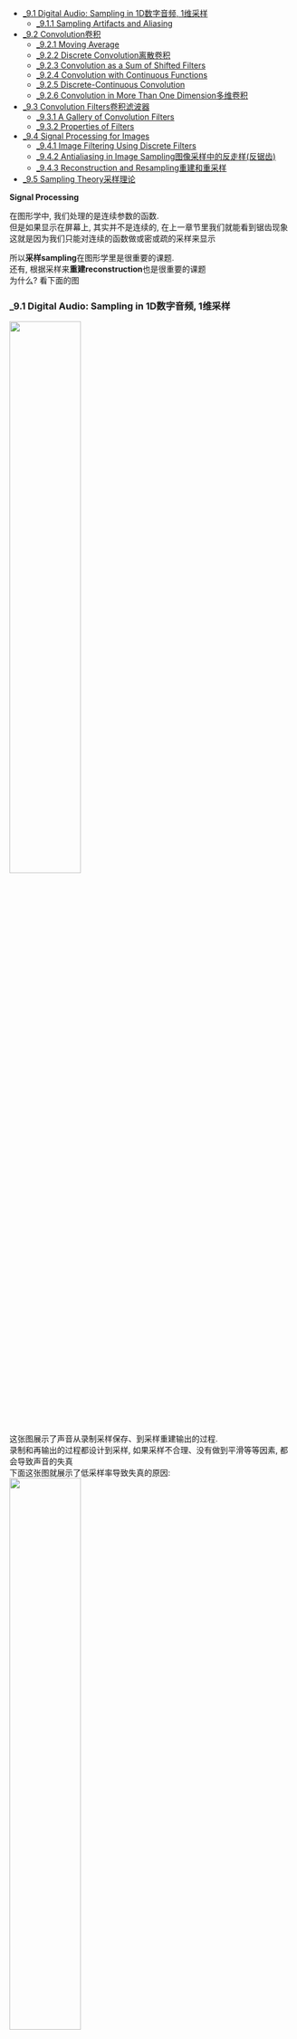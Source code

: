 <!-- TOC -->

- [_9.1 Digital Audio: Sampling in 1D数字音频, 1维采样](#_91-digital-audio-sampling-in-1d数字音频-1维采样)
  - [_9.1.1 Sampling Artifacts and Aliasing](#_911-sampling-artifacts-and-aliasing)
- [_9.2 Convolution卷积](#_92-convolution卷积)
  - [_9.2.1 Moving Average](#_921-moving-average)
  - [_9.2.2 Discrete Convolution离散卷积](#_922-discrete-convolution离散卷积)
  - [_9.2.3 Convolution as a Sum of Shifted Filters](#_923-convolution-as-a-sum-of-shifted-filters)
  - [_9.2.4 Convolution with Continuous Functions](#_924-convolution-with-continuous-functions)
  - [_9.2.5 Discrete-Continuous Convolution](#_925-discrete-continuous-convolution)
  - [_9.2.6 Convolution in More Than One Dimension多维卷积](#_926-convolution-in-more-than-one-dimension多维卷积)
- [_9.3 Convolution Filters卷积滤波器](#_93-convolution-filters卷积滤波器)
  - [_9.3.1 A Gallery of Convolution Filters](#_931-a-gallery-of-convolution-filters)
  - [_9.3.2 Properties of Filters](#_932-properties-of-filters)
- [_9.4 Signal Processing for Images](#_94-signal-processing-for-images)
  - [_9.4.1 Image Filtering Using Discrete Filters](#_941-image-filtering-using-discrete-filters)
  - [_9.4.2 Antialiasing in Image Sampling图像采样中的反走样(反锯齿)](#_942-antialiasing-in-image-sampling图像采样中的反走样反锯齿)
  - [_9.4.3 Reconstruction and Resampling重建和重采样](#_943-reconstruction-and-resampling重建和重采样)
- [_9.5 Sampling Theory采样理论](#_95-sampling-theory采样理论)

<!-- /TOC -->

**Signal Processing**

在图形学中, 我们处理的是连续参数的函数.  
但是如果显示在屏幕上, 其实并不是连续的, 在上一章节里我们就能看到锯齿现象  
这就是因为我们只能对连续的函数做或密或疏的采样来显示  

所以**采样sampling**在图形学里是很重要的课题.  
还有, 根据采样来**重建reconstruction**也是很重要的课题  
为什么? 看下面的图

<a id="markdown-_91-digital-audio-sampling-in-1d数字音频-1维采样" name="_91-digital-audio-sampling-in-1d数字音频-1维采样"></a>
### _9.1 Digital Audio: Sampling in 1D数字音频, 1维采样  

<img src="./_images/sampling_and_reconstruction.png" width=50%>  

这张图展示了声音从录制采样保存、到采样重建输出的过程.  
录制和再输出的过程都设计到采样, 如果采样不合理、没有做到平滑等等因素, 都会导致声音的失真  
下面这张图就展示了低采样率导致失真的原因:  
<img src="./_images/high_low_sample.png" width=50%>  

<a id="markdown-_911" name="_911"></a>
#### _9.1.1 Sampling Artifacts and Aliasing

同样的正弦波(sine wave), 因为低采样率(undersampling), 重建后的曲线完全变形  
因为低采样率, 高频信号变成了低频信号, 导致aliasing(锯齿/走样)  
表现在音频上就会出现异响杂音, 图像会出现moire patterns(摩尔纹)

对于采样和重建, 我们的疑问是:
- 多高的采样率能得到比较好的结果
- 什么类型的过滤器适合采样和重建(不同频率的数据采样对结果也会有影响)
- 什么程度的平滑能改善走样

<a id="markdown-_92-convolution卷积" name="_92-convolution卷积"></a>
### _9.2 Convolution卷积

Convolution是数学上的概念, 是指由两个函数生成另外一个函数, 表示为:
$$f \ast g$$
$f$ is convolved with $g$  
$f \ast g$ is the convolution of $f$ and $g$ 

Convolution适用于连续函数continuous function或者离散序列  
适用于单个参数的函数, 也适用于多个参数的函数

我们先从一位离散序列开始, 然后过渡到连续函数、多维连续函数
下面的说明假设参数取值是无限的

<a id="markdown-_921-moving-average" name="_921-moving-average"></a>
#### _9.2.1 Moving Average

<img src="./_images/moving_average.png" width=50%>

如上图所示, 我们要对左边的曲线做平滑处理, 怎么做呢?  
我们对线上的某一个点, 取其左边距离r的范围, 以及右边r的范围, 对这个2r的范围的取值做平均, 替代当前点的值  

那么, 对于连续函数$g(x)$来说, 平滑之后的函数就是:
$$h(x) = \frac{1}{2r}\int_{x-r}^{x+r}g(t)dt$$
这个函数涉及到integral积分, dx是积分变量, wikipedis搜积分

对于离散序列:  
$$c[i] = \frac{1}{2r+1}\sum_{j=i-r}^{i+r}a[j]$$

moving average是convolution的核心.  
区别只是convolution是weighted average加权平均

<a id="markdown-_922-discrete-convolution离散卷积" name="_922-discrete-convolution离散卷积"></a>
#### _9.2.2 Discrete Convolution离散卷积

我们对两个sequence做convolution  
上面提到了对一个sequence做moving average, 只涉及到一个sequence, 我们对moving
average做一下变化, 将另外一个sequence参与进去:
$$(a \ast b)[i] = \sum_{j=-r}^{r}a[j]b[i-j]$$
增加了一个参数i, 用preseudo表示就是:

```
function convolve(sequence a, sequence b, int r, int i)
  s = 0
  for j = -r to r
    s = s + a[j]b[i-j]
  return s
```

看这张图:  
<img src="./_images/discrete_convolution.png" width=50%>  
b本来很不规则, 在经过和a的convolution之后, 变得比较平滑了

- **Convolution Filters**

convolution之所以重要是因为它可以用来做filtering  

我们可以把9.1.1的moving average看作是一种特殊的的convolution:
$$
a[j] =
\left\{
  \begin{aligned}
  &\frac{1}{2r+1}\ \ \ \  &-r\le h \le r, \\
  &0\ \ \ \ &otherwise
  \end{aligned}
\right.
$$
在-r到r范围内a是恒定的值, 其他都是0  
将这个式子套在9.1.1就能得到9.1.2的式子  
这种筛选叫做**box filter**

举一个例子:
$$
b[i] =
\left\{
  \begin{aligned}
  &1\ \ \ \  &i \ge 0, \\
  &0\ \ \ \ &i \lt 0
  \end{aligned}
\right.
$$
$$
a[j] =
\frac{1}{5}
\left\{
  \begin{aligned}
  &1\ \ \ \  &-2 \le j \le 2, \\
  &0\ \ \ \ &otherwise
  \end{aligned}
\right.
$$

b可以看作是一个锯齿alias  
我们要把它平滑, 用a去做convolution  
取$r = 2$, 这样我们可以得到:  
当$i \lt -2$时, 结果都是0,  
当$i \le 2$时, 结果都是1,  
当$-2 \le i \le 2$时, 从0依次变化到1(做个推导就发现了)

太妙了!!!我们通过box filter convolution实现了平滑

- **Properties of Convolution**

concolution和乘法一样, 满足下面的特性:
$$
\begin{aligned}
&commutative: (a \ast b)[i] &= (b \ast a)[i] \\
&associative: (a \ast (b \ast c))[i] &= ((a \ast b) \ast c)[i] \\
&distributive: (a \ast (b + c))[i] &= (a \ast b + a \ast c)[i]
\end{aligned}
$$

我们对一个sequence进行多次filter时, 可以对filter的sequences进行计算, 然后在对此sequence进行filter  
有点像matrix transform

我们对一个sequence做convolution, 还是它自己:

$$(d \ast b)[i] = \sum_{j=0}^{j=0}d[j]b[i-j] = b[i]$$

$d[i] = ...,0,0,1,0,0,...$  
这个$d$被称为*discrete impluse*

<a id="markdown-_923-convolution-as-a-sum-of-shifted-filters" name="_923-convolution-as-a-sum-of-shifted-filters"></a>
#### _9.2.3 Convolution as a Sum of Shifted Filters

对convolution equation做个变化:  
$$(a \ast b)[i] = \sum_{j=-r}^{r}a[j]b[i-j]$$

我们把b做平移, 往右挪j个位置:  
<img src="./_images/sequence_shift.png" width=50%>  
这样表示:
$$b_{\to j}[i] = b[i-j]$$  
这样上面的式子就变成:  
$$(a \ast b) = \sum_j a[j]b_{\to j}$$

可以理解为多条偏移sequence的convolution的和, 如下图:  
<img src="./_images/convolution_sum.png" width=50%>  

<a id="markdown-_924-convolution-with-continuous-functions" name="_924-convolution-with-continuous-functions"></a>
#### _9.2.4 Convolution with Continuous Functions

对于连续函数的convolution, 和discrete sequence的convolution是类似的:
$$(f \ast g)(x) = \int_{-\infty}^{+\infty}f(t)g(x-t)dt $$

$$(f \ast g) = \int_{-\infty}^{+\infty}f(t)g_{\to t}dt $$

举个例子:  
$$
f(x) =
\left\{
\begin{aligned}
&1\ \ \ \ &-\frac{1}{2} \le x \lt \frac{1}{2}, \\
&0\ \ \ \ &otherwise
\end{aligned}
\right.
$$
自己对自己做convolution:
$$
(f \ast f)(x) = \int_{-\infty}^{+\infty}f(t)f(x-t)dt
$$
这个式子可以这么理解: f(x)和把f(x)偏移t之后, 两个函数相乘得到的面积, 如下图所示:  
<img src="./_images/tent_function_convolution.png" width=50%>  
$f(x)$是原函数  
在$x = 1/2$处, $f(t)$往右偏移1/2时, 两个函数相乘, 只有0-1/2的值是1, 其他都是0, 那么两者相乘得到的函数的面积就是1/2.  
在$x = -1$处, $f(t)$往左偏移1时, 在所有范围内, 两个函数相乘都是0  
所以最后会得到下面的图形.

- **The Dirac Delta Function**  

对于sequence有discrete impluse, 做convolution之后还是自己  
对于continuous function也有这样的情况  
一个一维函数除了0其他位置都是0, 0这个位置的值是无穷, 这个函数的面积是1, 这个函数可能没办法用equation来表达  
我们对一个函数用这个函数来做convolution, 得到的就是自己:
$$\int_{-\infty}^{\infty}\delta(x)f(x)dx=f(0)$$
因为这个式子里$delta(x)$不做偏移, 所以得到的结果就是$\delta(0)f(0)=f(0)$  
如果我们做偏移  
$$(\delta \ast f)(x) = \int_{-\infty}^{\infty}\delta(t)f(x-t)dt = f(x)$$  
所以$\delta \ast f = f$  
下面这张图能帮助理解:  
<img src="./_images/dirac_delta_function.png" width=50%>  

<a id="markdown-_925-discrete-continuous-convolution" name="_925-discrete-continuous-convolution"></a>
#### _9.2.5 Discrete-Continuous Convolution

discrete sequence和continuous function如何互相转换呢?  
continuous function转换成discrete sequence容易, 我们只需在整数位进行sampling即可, 即可得到一个sequence

如何从discrete sequence转换到continuous function呢? 这个过程其实就是9.1章节说的reconstruction重建  
我们对sequence用function做convolution:  
$$(a \ast f)(x) = \sum_ia[i]f(x-i)$$
书上是这么写的, 这种写法更像是用sequence去filter function. 但是convolution是满足交换律的, 其结果一样.  
我们按照用function去filter sequence去理解:  
假设filter的半径是2  
对于a[0], 经过filter之后的值应该是$a[-2]f(2) + a[-1]f(1) + a[0]f(0) + a[1]f(-1) + a[2]f(-2)$  
对于a[1], f应该往右shift 1位, 经过filter之后的值应该是$a[-1]f(2) + a[0]f(1) + a[1]f(0) + a[2]f(-1) + a[3]f(-2)$  
对于sequence上的整数index上的点我们能这么推导,  但是sequence经过function filter之后应该是一个continuous function, 这也是reconstruction的意义所在  
这意味着我们要把index之间的差值给内差出来  
例如当x = 5.3的时候, sequence应该取其临近的4, 5, 6, 7这4个index的值. f(x)的参数取值应该是1.3, 0.3, -0.7, -1.7, 得到的值是$a[4]f(1.3) + a[5]f(0.3) + a[6]f(-0.7) + a[7]f(-1.7)$
新的函数在x = 5.3的指应该是四项sequence的取值乘以function的值之和:
$$(a \ast f)(x) = \sum_{i = \lceil x-r\rceil}^{\lfloor x+r \lfloor}a[i]f(x-i)$$
用pseudocode表示:
```
function reconstruct(sequence a, filter f, real x)
s = 0
r = f.radius
for i = ⌈x-r⌉ to ⌊x+r⌋ do
  s = s + a[i]f(x-i)
return s
```
用多个shift函数之和来理解也很好:  
<img src="./../_images/shift_reconstruction.png" width=50%>

<a id="markdown-_926-convolution-in-more-than-one-dimension多维卷积" name="_926-convolution-in-more-than-one-dimension多维卷积"></a>
#### _9.2.6 Convolution in More Than One Dimension多维卷积

在图形学里, 我们处理的是二维图像, 二维如何做convolution呢?  
可以想像一个简单的场景, 我们有一个3X3的矩阵, 来对二维图像做convolution  
其中一个像素做convolution的值, 就是其周围9个像素的值乘以其对应的3X3矩阵的值之和:
$$(a \ast b)[i, j] = \sum_{i^{\prime} = -r}^{i^{\prime} = r} \sum_{j^{\prime} = -r}^{j^{\prime} = r} a[i^{\prime}, j^{\prime}]b[i-i^{\prime}, j-j^{\prime}]$$  
对于continuous function的理解和reconstruction的理解也同理:  
<img src="./_images/two_dimension_convolution.png" width=50%>

<a id="markdown-_93-convolution-filters卷积滤波器" name="_93-convolution-filters卷积滤波器"></a>
### _9.3 Convolution Filters卷积滤波器

上面的章节里说到了用convolution做filtering的机制, 下面我们介绍一些特殊的filter滤波器

<a id="markdown-_931-a-gallery-of-convolution-filters" name="_931-a-gallery-of-convolution-filters"></a>
#### _9.3.1 A Gallery of Convolution Filters

- **The Box Filter**

在上面的例子里面已经讲到了, 就是对要做筛选的sequence或者function, 半径为r范围内的值做平均  
对于discrete sequence:
$$
a_{box, r}[i] =
\left\{
  \begin{aligned}
  &\frac{1}{2r+1}\ \ \ \  &-r\le i \le r, \\
  &0\ \ \ \ &otherwise
  \end{aligned}
\right.
$$
对于continuous function
$$
f_{box, r}[x] =
\left\{
  \begin{aligned}
  &\frac{1}{2r}\ \ \ \  &-r\le x \le r, \\
  &0\ \ \ \ &otherwise
  \end{aligned}
\right.
$$

这个filter在坐标系下像一个box

- **The Tent Filter**

$$
f_{tent}(x) =
\left\{
  \begin{aligned}
  &1 - |x|\ \ \ \ &|x| \lt 1, \\
  &0\ \ \ \ &otherwise;
  \end{aligned}
\right.
$$

这个filter在坐标系下像一个tent  
filter可以做变换, 变高一点, 变矮一点

- **The Gaussian Filter**

一条抛物线, 用于smoothing

- **The B-spline Cubic Filter**

一般用于reconstruction

- **The Catmull-Rom Cubic Filter**

一般用于reconstruction

- **The Mitchell-Netravali Filter**

上面两个filter的组合优化

<a id="markdown-_932-properties-of-filters" name="_932-properties-of-filters"></a>
#### _9.3.2 Properties of Filters

filters有一些术语:  

- impulse response脉冲响应
- interpolating内插
  如果一个continuous filter用于对一个discrete sequence重建, 重建后的continuous function并不是一个新的函数, 意思是这个函数还是链接了sequence上的点, 那么这个filter就是interpolating
- ringing or overshoot
  一个filter进行reconstruction时有额外震荡, 我们称这种现象叫ringingh或者overshoot  
  <img src="./_images/overshoot.png" width=30%>
- ripple free无缺陷
- degree of continuity连续度
  用来表示continuous filter的平滑程度, 可影响reconstruction结果

- **Separable Filters可分离的过滤器**

我们在上面讨论的都是1D的filter, 多维的filter可以根据1D的filter推导而来  
一个2D的separable filter是两个1D filter相乘:  
$$f_2(x, y) = f_1(x)f_1(y)$$  
对于discrete sequence:
$$b_2[x, y] = b_1[x]b_1[y]$$  
所以1D的filter确定了, 2D的filter也就确定了

我们看一些例子:
**The separable tent filter**  
1D的tent filter是一个tent的截面, 2D的filter是一个3D的tent  
**The separable gaussian filter**
1D的gaussian filter是一个抛物线, 2D的filter是一个平滑的隆起

convolution的计算同理, 9.2.6章节做了简单的说明, 这里暂且不详述, 用到时再详看不迟

<a id="markdown-_94-signal-processing-for-images" name="_94-signal-processing-for-images"></a>
### _9.4 Signal Processing for Images

我们讲到了sampling采样, filtering过滤, reconstruction重建, 以及相关的计算  
我们看看它们在图像处理上的作用

<a id="markdown-_941-image-filtering-using-discrete-filters" name="_941-image-filtering-using-discrete-filters"></a>
#### _9.4.1 Image Filtering Using Discrete Filters

我们在手机上用到的图片锐化、图片模糊就是用到了filter

最常用的是discrete convolution  
blur模糊最好处理, 用box filter, tent filterm gaussian filter都可以实现  
sharpen锐化、drop shadow去除阴影, 相对较复杂, 需要几个filter结合来实现

<a id="markdown-_942-antialiasing-in-image-sampling图像采样中的反走样反锯齿" name="_942-antialiasing-in-image-sampling图像采样中的反走样反锯齿"></a>
#### _9.4.2 Antialiasing in Image Sampling图像采样中的反走样(反锯齿)

在图像合成中, 我们需要对一个图像image进行采样表示(这个图像有continuous数学公式表示, 或者我们进行像素采样).  
我们不做一些特殊处理的话, 往往得到的结果会走样, 在尖锐的地方会出现aliasing锯齿, 这种锯齿规律的出现就叫moire patterns摩尔纹

对付这种情况, 在第四章里讲到需要将图像blur模糊, 再进行采样, 可以缓解这aliasing  
不同的filter效果不一样, 比如gaussian filter的效果比box filter更好, 但是代价是更模糊.  
antialiasing的核心就是在sharpen和aliasing之间做平衡.

<a id="markdown-_943-reconstruction-and-resampling重建和重采样" name="_943-reconstruction-and-resampling重建和重采样"></a>
#### _9.4.3 Reconstruction and Resampling重建和重采样

最常见的图像操作是resampling, 包括调整采样率、调整大小  

如果我们要把一个高分辨率的图像调低分辨率, 比如3000X2000调整为1280X1024  
最简单直接的方法就是平均删除掉多余的像素, 但是这种方法会导致aliasing, 不过倒是可以用在缩略图预览上  

更好的方法是对discrete sequence进行construction得到continuous function表达, 然后再进行resampling. reconstruction的filter需要仔细选择. 流程如下图所示:  
<img src="./_images/resampling.png" width=50%>  

我们降级到1D来说明这个过程, resample的过程就是:
```
function resample(sequence a, float x0, float ∆x, int n, filter f)
  create sequence b of length n
  for i = 0 to n-1 do
    b[i] = reconstruct(a, f, x0 + i∆x)
  return b
```
从一个sequence a resample得到sequence b  
b的长度是n, 从$x_0$开始采样. reconstruct是9.2.5章节的函数  
经历了两个过程, reconstruct重建, 然后重新采样.  
重建之后为了antialiasing, 可以再做一次smooth. reconstruct和smooth都是filtering, 满足结合律, 可以将两者合并, 如下图:  
<img src="./_images/1D_resample.png">  
两个filter结合后, 被称为resampling filter

2D的图像处理, 留到用时再细看

### _9.5 Sampling Theory采样理论

如果只对视线感兴趣, 这一章可以不看了.  
不过采样理论可以让你对上面的内容有更深的理解, 而且能帮助你写出更高效的代码.  
暂且搁置. 其实还挺感兴趣的.